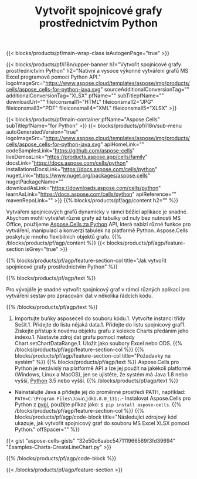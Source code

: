 ﻿---
title: Vytvořit spojnicové grafy prostřednictvím Python
url: /cs/python-java/create-line-chart/
description: Python Ukázkový kód pro vytváření spojnicových grafů do aplikace Excel pomocí knihovny Python. Tento kód použijte k vytvoření spojnicového grafu do MS Excel v aplikaci založené na Python.
---
{{< blocks/products/pf/main-wrap-class isAutogenPage="true" >}}

{{< blocks/products/pf/i18n/upper-banner h1="Vytvořit spojnicové grafy prostřednictvím Python" h2="Nativní a vysoce výkonné vytváření grafů MS Excel programově pomocí Python API." logoImageSrc="https://www.aspose.cloud/templates/aspose/img/products/cells/aspose_cells-for-python-java.svg" sourceAdditionalConversionTag="" additionalConversionTag="XLSX" pfName="" subTitlepfName="" downloadUrl="" fileiconsmall1="HTML" fileiconsmall2="JPG" fileiconsmall3="PDF" fileiconsmall4="XML" fileiconsmall5="XLSX" >}}

{{< blocks/products/pf/main-container pfName="Aspose.Cells" subTitlepfName="for Python" >}}
{{< blocks/products/pf/i18n/sub-menu autoGeneratedVersion="true" logoImageSrc="https://www.aspose.cloud/templates/aspose/img/products/cells/aspose_cells-for-python-java.svg" apiHomeLink="" codeSamplesLink="https://github.com/aspose-cells" liveDemosLink="https://products.aspose.app/cells/family" docsLink="https://docs.aspose.com/cells/python" installationsDocsLink="https://docs.aspose.com/cells/python" nugetLink="https://www.nuget.org/packages/aspose.cells" nugetPackageName="" downloadAsLink="https://downloads.aspose.com/cells/python" learnAsLink="https://docs.aspose.com/cells/python" apiReference="" mavenRepoLink="" >}}
{{% blocks/products/pf/agp/content h2="" %}}

Vytváření spojnicových grafů dynamicky v rámci běžící aplikace je snadné. Abychom mohli vytvářet různé grafy až tabulky od nuly bez nutnosti MS Office, použijeme [Aspose.Cells za Python](https://pypi.org/project/aspose.cells)  API, která nabízí různé funkce pro vytváření, manipulaci a konverzi tabulek na platformě Python. Aspose.Cells poskytuje mnoho flexibilních objektů grafu.
{{% /blocks/products/pf/agp/content %}}
{{< blocks/products/pf/agp/feature-section isGrey="true" >}}

{{% blocks/products/pf/agp/feature-section-col title="Jak vytvořit spojnicové grafy prostřednictvím Python" %}}

{{% blocks/products/pf/agp/text %}}

Pro vývojáře je snadné vytvořit spojnicový graf v rámci různých aplikací pro vytváření sestav pro zpracování dat v několika řádcích kódu.

{{% /blocks/products/pf/agp/text %}}

1. Importujte buňky asposecell do souboru kódu.1. Vytvořte instanci třídy Sešit.1. Přidejte do listu nějaká data.1. Přidejte do listu spojnicový graf1. Získejte přístup k novému objektu grafu z kolekce Charts předáním jeho indexu.1. Nastavte zdroj dat grafu pomocí metody Chart.setChartDataRange.1. Uložit jako soubory Excel nebo ODS.
{{% /blocks/products/pf/agp/feature-section-col %}}
{{% blocks/products/pf/agp/feature-section-col title="Požadavky na systém" %}}
{{% blocks/products/pf/agp/text %}}
 Aspose.Cells pro Python je nezávislý na platformě API a lze jej použít na jakékoli platformě (Windows, Linux a MacOS), jen se ujistěte, že systém má Java 1.8 nebo vyšší, [Python](https://www.python.org/downloads/) 3.5 nebo vyšší.
{{% /blocks/products/pf/agp/text %}}
- Nainstalujte Java a přidejte jej do proměnné prostředí PATH, například: <code>PATH=C:\Program Files\Java\jdk1.8.0_131;</code>.- Instalovat Aspose.Cells pro Python z <a href="https://pypi.org/project/aspose-cells/">pypi</a>, použijte příkaz jako: <code>$ pip install aspose-cells</code>.
{{% /blocks/products/pf/agp/feature-section-col %}}
{{% blocks/products/pf/agp/code-block title="Následující zdrojový kód ukazuje, jak vytvořit spojnicový graf do souboru MS Excel XLSX pomocí Python." offSpacer="" %}}

{{< gist "aspose-cells-gists" "32e50c6aabc547111966569f3fd39694" "Examples-Charts-CreateLineChart.py" >}}

{{% /blocks/products/pf/agp/code-block %}}

{{< /blocks/products/pf/agp/feature-section >}}

<!-- aboutfile Starts -->